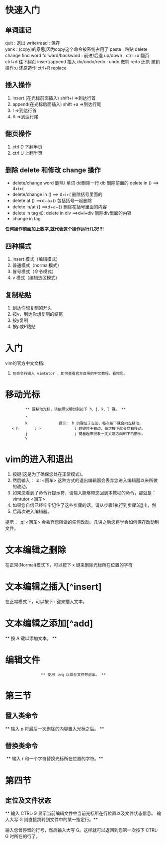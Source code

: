 # 快速入门

## 单词速记

quit  : 退出
write/read  : 保存  
yank : (copy)的意思,因为copy这个命令被系统占用了
paste : 粘贴
delete
change
find
word
forward/backward : 前进/后退
up/down  : ctrl +u   翻页   ctrl+d  往下翻页
insert/append    插入
do/undo/redo  :  undo 撤销   redo 还原       撤销操作:u   还原造作:ctrl+R
replace



## 插入操作

1. insert  (在光标前面插入)     shift+i  =>到达行首  
2. append(在光标后面插入)    shift +a =>到达行尾
3. I   =>到达行首
4. A   =>到达行尾



## 翻页操作

1. ctrl D 下翻半页
2. ctrl U 上翻半页



## 删除 delete 和修改 change 操作

- delete/change word   删除/   单词      dd删除一行        db 删除前面的   delete  in ()   ==> d+i+(     
- delete/change in ()    ==> d+i+(    删除括号里面的
- delete at ()  ==>d+a+()       包括括号一起删除
- delete in/at {}   ==>d+a+{}   删除花括号里面的内容
- delete in tag   如: delete in div  ==>d+i+div   删除div里面的内容
- change in tag  



**任何操作前面加上数字,就代表这个操作运行几次!!!!**



## 四种模式

1. insert 模式（编辑模式）
2. 普通模式（normal模式）
3. 冒号模式（命令模式）
4. v 模式（编辑选区模式）

## 复制粘贴

1. 到达你想复制的开头
2. 按v，到达你想复制的结尾
3. 按y复制
4. 按p或P粘贴



# 入门

vim的官方中文文档:

1.     在命令行输入 vimtutor ，即可查看官方自带的中文教程。看完它。



# 移动光标

             ** 要移动光标，请依照说明分别按下 h、j、k、l 键。 **
    
             ^
             k              提示： h 的键位于左边，每次按下就会向左移动。
       < h       l >               l 的键位于右边，每次按下就会向右移动。
             j                     j 键看起来很象一支尖端方向朝下的箭头。
             v


# vim的进入和退出

  1. 按<ESC>键(这是为了确保您处在正常模式)。
  2. 然后输入：                 :q! <回车>
     这种方式的退出编辑器会丢弃您进入编辑器以来所做的改动。
  3. 如果您看到了命令行提示符，请输入能够带您回到本教程的命令，那就是：
     vimtutor <回车>
   4. 如果您自信已经牢牢记住了这些步骤的话，请从步骤1执行到步骤3退出，然
   5. 后再次进入编辑器。

提示： :q! <回车> 会丢弃您所做的任何改动。几讲之后您将学会如何保存改动到文件。



# 文本编辑之删除

在正常(Normal)模式下，可以按下 x 键来删除光标所在位置的字符



# 文本编辑之插入[^insert]

在正常模式下，可以按下 i 键来插入文本。



# 文本编辑之添加[^add]

 ** 按 A 键以添加文本。 **



# 编辑文件

                    ** 使用 :wq 以保存文件并退出。 **



# 第三节

## 置入类命令

** 输入 p 将最后一次删除的内容置入光标之后。 **



## 替换类命令

​          ** 输入 r 和一个字符替换光标所在位置的字符。**



# 第四节

## 定位及文件状态

  ** 输入 CTRL-G 显示当前编辑文件中当前光标所在行位置以及文件状态信息。
     输入大写 G 则直接跳转到文件中的某一指定行。**

 输入您曾停留的行号，然后输入大写 G。这样就可以返回到您第一次按下
     CTRL-G 时所在的行了。

